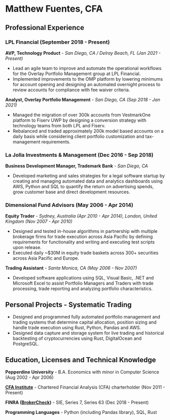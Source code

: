 # Matthew Fuentes, CFA

## Professional Experience

### LPL Financial (September 2018 - Present)

**AVP, Technology Product** - *San Diego, CA / Delray Beach, FL (Jan 2021 - Present)*
- Lead an agile team to improve and automate the operational workflows for the Overlay Portfolio Management group at LPL Financial.
- Implemented improvements to the OMP platform by lowering minimums for account opening and designing an automated overnight process to review accounts for compliance with fee waiver criteria.

**Analyst, Overlay Portfolio Management** - *San Diego, CA (Sep 2018 - Jan 2021)*
- Managed the migration of over 300k accounts from VestmarkOne platform to Fiserv UWP by designing a conversion strategy with technology teams from both LPL and Fiserv.
- Rebalanced and traded approximately 200k model based accounts on a daily basis while considering client portfolio customization and tax-management requirements.

### La Jolla Investments & Management (Dec 2016 - Sep 2018)

**Business Development Manager, Trademark Bank** - *San Diego, CA*
- Developed marketing and sales strategies for a legal software startup by creating and managing automated data and analytics dashboards using AWS, Python and SQL to quantify the return on advertising spends, grow customer base and direct development resources.

### Dimensional Fund Advisors (May 2006 - Apr 2014)

**Equity Trader** - *Sydney, Australia (Apr 2010 - Apr 2014), London, United Kingdom (Nov 2007 - Apr 2010)*
- Designed and tested in-house algorithms in partnership with multiple brokerage firms for trade execution across Asia Pacific by defining requirements for functionality and writing and executing test scripts upon release.
- Executed daily ~$30M in equity trade baskets across 300+ securities across Asia Pacific and Europe.

**Trading Assistant** - *Santa Monica, CA (May 2006 - Nov 2007)*
- Developed software applications using SQL, Visual Basic, .NET and Microsoft Excel to assist Portfolio Managers and Traders with trade processing, trade reporting and analyzing portfolio characteristics.


## Personal Projects - Systematic Trading
- Designed and programmed fully automated portfolio management and trading systems that determine capital allocation, position sizing and handle trade execution using Rust, Python, Pandas and AWS.
- Designed data capture and storage system for live trading and historical backtesting of cryptocurrencies using Rust, DigitalOcean and PostgreSQL.

## Education, Licenses and Technical Knowledge

**Pepperdine University** - B.A. Economics with minor in Computer Science (Aug 2002 - Apr 2006)

**[CFA Institute](https://github.com/sr-fuentes/resume/blob/main/CFA_Program_Verification_Letter.pdf)** -  Chartered Financial Analysis (CFA) charterholder (Nov 2011 - Present)

**FINRA ([BrokerCheck](https://brokercheck.finra.org/individual/summary/7023214))** - SIE, Series 7, Series 63 (Dec 2018 - Present)

**Programming Languages** - Python (including Pandas library), SQL, Rust
